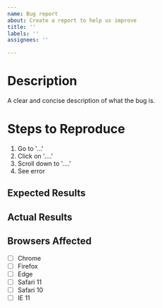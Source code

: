 ```yaml
---
name: Bug report
about: Create a report to help us improve
title: ''
labels: ''
assignees: ''

---
```


<!--
Please read our contribution guidelines:
  https://github.com/Polymer/lit-html/blob/master/CONTRIBUTING.md#filing-issues
-->

# Description
A clear and concise description of what the bug is.

# Steps to Reproduce
1. Go to '...'
2. Click on '....'
3. Scroll down to '....'
4. See error

## Expected Results
<!-- A clear and concise description of what you expected to happen. -->

## Actual Results
<!-- Example: Error is thrown -->

## Browsers Affected
<!-- Check all that apply -->
- [ ] Chrome
- [ ] Firefox
- [ ] Edge
- [ ] Safari 11
- [ ] Safari 10
- [ ] IE 11
